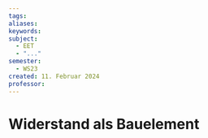```yaml
---
tags: 
aliases: 
keywords: 
subject:
  - EET
  - "..."
semester:
  - WS23
created: 11. Februar 2024
professor:
---
```

 

# Widerstand als Bauelement
 